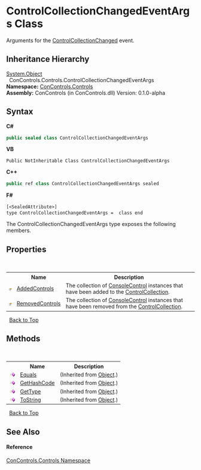 # ControlCollectionChangedEventArgs Class
 

Arguments for the <a href="54ff65b4-24c1-bd28-f67e-51de12359694">ControlCollectionChanged</a> event.


## Inheritance Hierarchy
<a href="https://docs.microsoft.com/dotnet/api/system.object" target="_blank">System.Object</a><br />&nbsp;&nbsp;ConControls.Controls.ControlCollectionChangedEventArgs<br />
**Namespace:**&nbsp;<a href="8161a036-2926-0ace-99d3-20346d250e3b">ConControls.Controls</a><br />**Assembly:**&nbsp;ConControls (in ConControls.dll) Version: 0.1.0-alpha

## Syntax

**C#**<br />
``` C#
public sealed class ControlCollectionChangedEventArgs
```

**VB**<br />
``` VB
Public NotInheritable Class ControlCollectionChangedEventArgs
```

**C++**<br />
``` C++
public ref class ControlCollectionChangedEventArgs sealed
```

**F#**<br />
``` F#
[<SealedAttribute>]
type ControlCollectionChangedEventArgs =  class end
```

The ControlCollectionChangedEventArgs type exposes the following members.


## Properties
&nbsp;<table><tr><th></th><th>Name</th><th>Description</th></tr><tr><td>![Public property](media/pubproperty.gif "Public property")</td><td><a href="2564f8b2-ebe0-b309-79d4-48ab48136f57">AddedControls</a></td><td>
The collection of <a href="eae0acea-bdd1-dc08-7fda-dcd25c5f2082">ConsoleControl</a> instances that have been added to the <a href="72e613b7-790f-5a58-b25d-f7e6b12dcdce">ControlCollection</a>.</td></tr><tr><td>![Public property](media/pubproperty.gif "Public property")</td><td><a href="2ac890c7-3930-ed3e-369b-b94f53935ab5">RemovedControls</a></td><td>
The collection of <a href="eae0acea-bdd1-dc08-7fda-dcd25c5f2082">ConsoleControl</a> instances that have been removed from the <a href="72e613b7-790f-5a58-b25d-f7e6b12dcdce">ControlCollection</a>.</td></tr></table>&nbsp;
<a href="#controlcollectionchangedeventargs-class">Back to Top</a>

## Methods
&nbsp;<table><tr><th></th><th>Name</th><th>Description</th></tr><tr><td>![Public method](media/pubmethod.gif "Public method")</td><td><a href="https://docs.microsoft.com/dotnet/api/system.object.equals#System_Object_Equals_System_Object_" target="_blank">Equals</a></td><td> (Inherited from <a href="https://docs.microsoft.com/dotnet/api/system.object" target="_blank">Object</a>.)</td></tr><tr><td>![Public method](media/pubmethod.gif "Public method")</td><td><a href="https://docs.microsoft.com/dotnet/api/system.object.gethashcode#System_Object_GetHashCode" target="_blank">GetHashCode</a></td><td> (Inherited from <a href="https://docs.microsoft.com/dotnet/api/system.object" target="_blank">Object</a>.)</td></tr><tr><td>![Public method](media/pubmethod.gif "Public method")</td><td><a href="https://docs.microsoft.com/dotnet/api/system.object.gettype#System_Object_GetType" target="_blank">GetType</a></td><td> (Inherited from <a href="https://docs.microsoft.com/dotnet/api/system.object" target="_blank">Object</a>.)</td></tr><tr><td>![Public method](media/pubmethod.gif "Public method")</td><td><a href="https://docs.microsoft.com/dotnet/api/system.object.tostring#System_Object_ToString" target="_blank">ToString</a></td><td> (Inherited from <a href="https://docs.microsoft.com/dotnet/api/system.object" target="_blank">Object</a>.)</td></tr></table>&nbsp;
<a href="#controlcollectionchangedeventargs-class">Back to Top</a>

## See Also


#### Reference
<a href="8161a036-2926-0ace-99d3-20346d250e3b">ConControls.Controls Namespace</a><br />